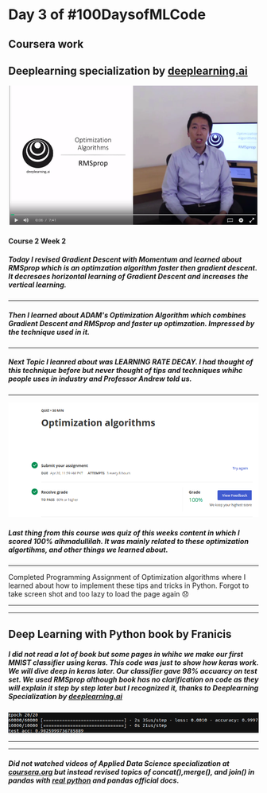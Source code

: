 # Day 3 of #100DaysofMLCode

## Coursera work

## Deeplearning specialization by [deeplearning.ai]()
<img src = "0.png"> </img>
#### Course 2 Week 2
##### **Today I revised Gradient Descent with Momentum and learned about RMSprop which is an optimzation algorithm faster then gradient descent. It decresaes horizontal learning of Gradient Descent and increases the vertical learning.**
----
##### **Then I learned about ADAM's Optimization Algorithm which combines Gradient Descent and RMSprop and faster up optimzation. Impressed by the technique used in it.**
----
##### **Next Topic I leanred about was <b>LEARNING RATE DECAY</b>. I had thought of this technique before but never thought of tips and techniques whihc people uses in industry and Professor Andrew told us.**
----
<img src="1.png"></img>
##### **Last thing from this course was quiz of this weeks content in which I scored 100% alhmadullilah. It was mainly related to these optimization algortihms, and other things we learned about.**
----
Completed Programming Assignment of Optimization algorithms where I learned about how to implement these tips and tricks in Python. Forgot to take screen shot and too lazy to load the page again 😞

----
----
## Deep Learning with Python book by Franicis
##### **I did not read a lot of book but some pages in whihc we make our first MNIST classifier using keras. This code was just to show how keras work. We will dive deep in keras later. Our classifier gave 98% accuarcy on test set. We used RMSprop although book has no clarification on code as they will explain it step by step later but I recognized it, thanks to Deeplearning Specialization by [deeplearning.ai]()**
<img src = "2.png"></img>

----
----
##### Did not watched videos of Applied Data Science specialization at [coursera.org]() but instead revised topics of concat(),merge(), and join() in pandas with [real python](https://realpython.com/pandas-merge-join-and-concat/) and pandas official docs.
